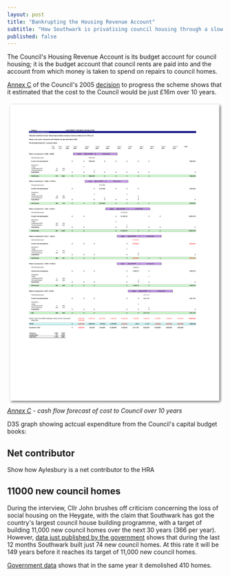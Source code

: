 ```yaml
---
layout: post
title: "Bankrupting the Housing Revenue Account"
subtitle: "How Southwark is privatising council housing through a slow process of managed bankruptcy"
published: false
---
```


The Council's Housing Revenue Account is its budget account for council housing; it is the budget account that council rents are paid into and the account from which money is taken to spend on repairs to council homes.

[Annex C](http://crappistmartin.github.io/images/annexc.pdf) of the Council's 2005 [decision](http://moderngov.southwark.gov.uk/CeListDocuments.aspx?CommitteeId=118&MeetingId=986&DF=27/09/2005&Ver=2) to progress the scheme shows that it estimated that the cost to the Council would be just £16m over 10 years.

![](/img/annexc.png)
*[Annex C](http://crappistmartin.github.io/images/annexc.pdf) - cash flow forecast of cost to Council over 10 years*

D3S graph showing actcual expenditure from the Council's capital budget books:



## Net contributor
Show how Aylesbury is a net contributor to the HRA

## 11000 new council homes
During the interview, Cllr John brushes off criticism concerning the loss of social housing on the Heygate, with the claim that Southwark has got the country's largest council house building programme, with a target of building 11,000 new council homes over the next 30 years (366 per year).  
However, [data just published by the 
government](https://medium.com/@lukewbarratt/fact-checking-hackney-mayor-philip-glanville-on-social-housing-b3ceeeaf53e3#.149mqus0q) shows that during the last 12 months Southwark built just 74 new council homes. At this rate it will be 149 years before it reaches its target of 11,000 new council homes.
  
[Government 
data](https://www.gov.uk/government/uploads/system/uploads/attachment_data/file/568423/LiveTable_123.xls) shows that in the same year it demolished 410 homes. 

